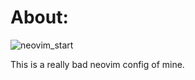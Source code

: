 # About:

![neovim_start](.config/nvim/assets/neovim_start.jpeg)

This is a really bad neovim config of mine.
